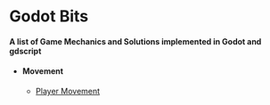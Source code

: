 <p align="center">
 <h1> Godot Bits</h1>
 <h4>A list of Game Mechanics and Solutions implemented in Godot and gdscript</h4>
</p>

* #### Movement
  * [Player Movement](https://github.com/gonzalojs/Godotbits/blob/master/Examples/movement/character.md)